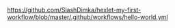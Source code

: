 https://github.com/SlashDimka/hexlet-my-first-workflow/blob/master/.github/workflows/hello-world.yml
